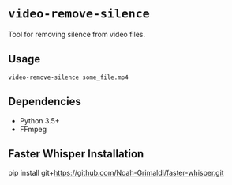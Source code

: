 # `video-remove-silence`

Tool for removing silence from video files.

## Usage

```
video-remove-silence some_file.mp4
```

## Dependencies

- Python 3.5+
- FFmpeg

## Faster Whisper Installation
pip install git+https://github.com/Noah-Grimaldi/faster-whisper.git
